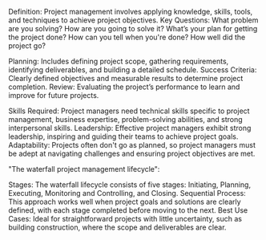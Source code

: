 Definition: Project management involves applying knowledge, skills, tools, and techniques to achieve project objectives.
Key Questions:
What problem are you solving?
How are you going to solve it?
What’s your plan for getting the project done?
How can you tell when you're done?
How well did the project go?

Planning: Includes defining project scope, gathering requirements, identifying deliverables, and building a detailed schedule.
Success Criteria: Clearly defined objectives and measurable results to determine project completion.
Review: Evaluating the project’s performance to learn and improve for future projects.


Skills Required: Project managers need technical skills specific to project management, business expertise, problem-solving abilities, and strong interpersonal skills.
Leadership: Effective project managers exhibit strong leadership, inspiring and guiding their teams to achieve project goals.
Adaptability: Projects often don't go as planned, so project managers must be adept at navigating challenges and ensuring project objectives are met.

"The waterfall project management lifecycle":

Stages: The waterfall lifecycle consists of five stages: Initiating, Planning, Executing, Monitoring and Controlling, and Closing.
Sequential Process: This approach works well when project goals and solutions are clearly defined, with each stage completed before moving to the next.
Best Use Cases: Ideal for straightforward projects with little uncertainty, such as building construction, where the scope and deliverables are clear. 

  
